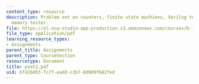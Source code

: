 ```yaml
---
content_type: resource
description: Problem set on counters, finite state machines, Verilog testbench, and
  memory tester.
file: https://ol-ocw-studio-app-production.s3.amazonaws.com/courses/6-111-introductory-digital-systems-laboratory-spring-2006/bf426d037c7feaddc3b78db09f682fed_pset2.pdf
file_type: application/pdf
learning_resource_types:
- Assignments
parent_title: Assignments
parent_type: CourseSection
resourcetype: Document
title: pset2.pdf
uid: bf426d03-7c7f-eadd-c3b7-8db09f682fed
---
```

